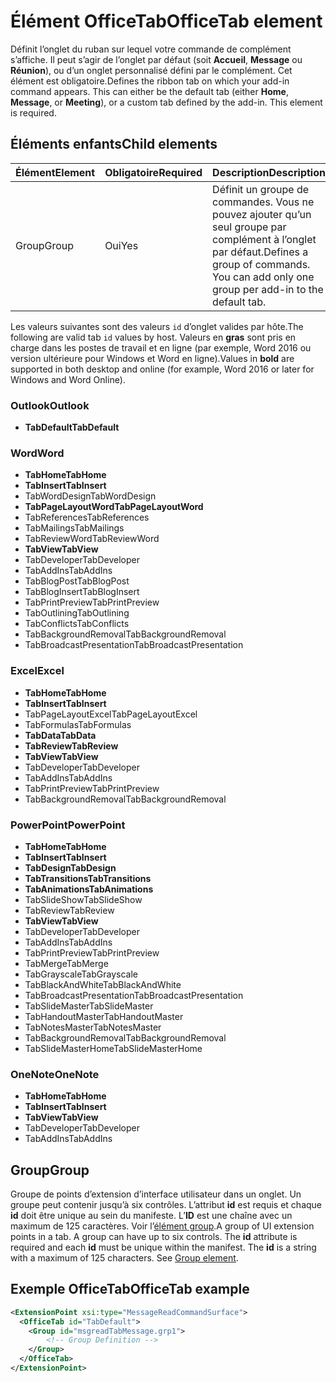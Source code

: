 # <a name="officetab-element"></a><span data-ttu-id="1fdcc-101">Élément OfficeTab</span><span class="sxs-lookup"><span data-stu-id="1fdcc-101">OfficeTab element</span></span>

<span data-ttu-id="1fdcc-p101">Définit l’onglet du ruban sur lequel votre commande de complément s’affiche. Il peut s’agir de l’onglet par défaut (soit **Accueil**, **Message** ou **Réunion**), ou d’un onglet personnalisé défini par le complément. Cet élément est obligatoire.</span><span class="sxs-lookup"><span data-stu-id="1fdcc-p101">Defines the ribbon tab on which your add-in command appears. This can either be the default tab (either  **Home**,  **Message**, or  **Meeting**), or a custom tab defined by the add-in. This element is required.</span></span>

## <a name="child-elements"></a><span data-ttu-id="1fdcc-105">Éléments enfants</span><span class="sxs-lookup"><span data-stu-id="1fdcc-105">Child elements</span></span>

|  <span data-ttu-id="1fdcc-106">Élément</span><span class="sxs-lookup"><span data-stu-id="1fdcc-106">Element</span></span> |  <span data-ttu-id="1fdcc-107">Obligatoire</span><span class="sxs-lookup"><span data-stu-id="1fdcc-107">Required</span></span>  |  <span data-ttu-id="1fdcc-108">Description</span><span class="sxs-lookup"><span data-stu-id="1fdcc-108">Description</span></span>  |
|:-----|:-----|:-----|
|  <span data-ttu-id="1fdcc-109">Group</span><span class="sxs-lookup"><span data-stu-id="1fdcc-109">Group</span></span>      | <span data-ttu-id="1fdcc-110">Oui</span><span class="sxs-lookup"><span data-stu-id="1fdcc-110">Yes</span></span> |  <span data-ttu-id="1fdcc-p102">Définit un groupe de commandes. Vous ne pouvez ajouter qu’un seul groupe par complément à l’onglet par défaut.</span><span class="sxs-lookup"><span data-stu-id="1fdcc-p102">Defines a group of commands. You can add only one group per add-in to the default tab.</span></span>  |

<span data-ttu-id="1fdcc-113">Les valeurs suivantes sont des valeurs `id` d’onglet valides par hôte.</span><span class="sxs-lookup"><span data-stu-id="1fdcc-113">The following are valid tab `id` values by host.</span></span> <span data-ttu-id="1fdcc-114">Valeurs en **gras** sont pris en charge dans les postes de travail et en ligne (par exemple, Word 2016 ou version ultérieure pour Windows et Word en ligne).</span><span class="sxs-lookup"><span data-stu-id="1fdcc-114">Values in **bold** are supported in both desktop and online (for example, Word 2016 or later for Windows and Word Online).</span></span>

### <a name="outlook"></a><span data-ttu-id="1fdcc-115">Outlook</span><span class="sxs-lookup"><span data-stu-id="1fdcc-115">Outlook</span></span>

- <span data-ttu-id="1fdcc-116">**TabDefault**</span><span class="sxs-lookup"><span data-stu-id="1fdcc-116">**TabDefault**</span></span>

### <a name="word"></a><span data-ttu-id="1fdcc-117">Word</span><span class="sxs-lookup"><span data-stu-id="1fdcc-117">Word</span></span>

- <span data-ttu-id="1fdcc-118">**TabHome**</span><span class="sxs-lookup"><span data-stu-id="1fdcc-118">**TabHome**</span></span>
- <span data-ttu-id="1fdcc-119">**TabInsert**</span><span class="sxs-lookup"><span data-stu-id="1fdcc-119">**TabInsert**</span></span>
- <span data-ttu-id="1fdcc-120">TabWordDesign</span><span class="sxs-lookup"><span data-stu-id="1fdcc-120">TabWordDesign</span></span>
- <span data-ttu-id="1fdcc-121">**TabPageLayoutWord**</span><span class="sxs-lookup"><span data-stu-id="1fdcc-121">**TabPageLayoutWord**</span></span>
- <span data-ttu-id="1fdcc-122">TabReferences</span><span class="sxs-lookup"><span data-stu-id="1fdcc-122">TabReferences</span></span>
- <span data-ttu-id="1fdcc-123">TabMailings</span><span class="sxs-lookup"><span data-stu-id="1fdcc-123">TabMailings</span></span>
- <span data-ttu-id="1fdcc-124">TabReviewWord</span><span class="sxs-lookup"><span data-stu-id="1fdcc-124">TabReviewWord</span></span>
- <span data-ttu-id="1fdcc-125">**TabView**</span><span class="sxs-lookup"><span data-stu-id="1fdcc-125">**TabView**</span></span>
- <span data-ttu-id="1fdcc-126">TabDeveloper</span><span class="sxs-lookup"><span data-stu-id="1fdcc-126">TabDeveloper</span></span>
- <span data-ttu-id="1fdcc-127">TabAddIns</span><span class="sxs-lookup"><span data-stu-id="1fdcc-127">TabAddIns</span></span>
- <span data-ttu-id="1fdcc-128">TabBlogPost</span><span class="sxs-lookup"><span data-stu-id="1fdcc-128">TabBlogPost</span></span>
- <span data-ttu-id="1fdcc-129">TabBlogInsert</span><span class="sxs-lookup"><span data-stu-id="1fdcc-129">TabBlogInsert</span></span>
- <span data-ttu-id="1fdcc-130">TabPrintPreview</span><span class="sxs-lookup"><span data-stu-id="1fdcc-130">TabPrintPreview</span></span>
- <span data-ttu-id="1fdcc-131">TabOutlining</span><span class="sxs-lookup"><span data-stu-id="1fdcc-131">TabOutlining</span></span>
- <span data-ttu-id="1fdcc-132">TabConflicts</span><span class="sxs-lookup"><span data-stu-id="1fdcc-132">TabConflicts</span></span>
- <span data-ttu-id="1fdcc-133">TabBackgroundRemoval</span><span class="sxs-lookup"><span data-stu-id="1fdcc-133">TabBackgroundRemoval</span></span>
- <span data-ttu-id="1fdcc-134">TabBroadcastPresentation</span><span class="sxs-lookup"><span data-stu-id="1fdcc-134">TabBroadcastPresentation</span></span>

### <a name="excel"></a><span data-ttu-id="1fdcc-135">Excel</span><span class="sxs-lookup"><span data-stu-id="1fdcc-135">Excel</span></span>

- <span data-ttu-id="1fdcc-136">**TabHome**</span><span class="sxs-lookup"><span data-stu-id="1fdcc-136">**TabHome**</span></span>
- <span data-ttu-id="1fdcc-137">**TabInsert**</span><span class="sxs-lookup"><span data-stu-id="1fdcc-137">**TabInsert**</span></span>
- <span data-ttu-id="1fdcc-138">TabPageLayoutExcel</span><span class="sxs-lookup"><span data-stu-id="1fdcc-138">TabPageLayoutExcel</span></span>
- <span data-ttu-id="1fdcc-139">TabFormulas</span><span class="sxs-lookup"><span data-stu-id="1fdcc-139">TabFormulas</span></span>
- <span data-ttu-id="1fdcc-140">**TabData**</span><span class="sxs-lookup"><span data-stu-id="1fdcc-140">**TabData**</span></span>
- <span data-ttu-id="1fdcc-141">**TabReview**</span><span class="sxs-lookup"><span data-stu-id="1fdcc-141">**TabReview**</span></span>
- <span data-ttu-id="1fdcc-142">**TabView**</span><span class="sxs-lookup"><span data-stu-id="1fdcc-142">**TabView**</span></span>
- <span data-ttu-id="1fdcc-143">TabDeveloper</span><span class="sxs-lookup"><span data-stu-id="1fdcc-143">TabDeveloper</span></span>
- <span data-ttu-id="1fdcc-144">TabAddIns</span><span class="sxs-lookup"><span data-stu-id="1fdcc-144">TabAddIns</span></span>
- <span data-ttu-id="1fdcc-145">TabPrintPreview</span><span class="sxs-lookup"><span data-stu-id="1fdcc-145">TabPrintPreview</span></span>
- <span data-ttu-id="1fdcc-146">TabBackgroundRemoval</span><span class="sxs-lookup"><span data-stu-id="1fdcc-146">TabBackgroundRemoval</span></span> 

### <a name="powerpoint"></a><span data-ttu-id="1fdcc-147">PowerPoint</span><span class="sxs-lookup"><span data-stu-id="1fdcc-147">PowerPoint</span></span>

- <span data-ttu-id="1fdcc-148">**TabHome**</span><span class="sxs-lookup"><span data-stu-id="1fdcc-148">**TabHome**</span></span>
- <span data-ttu-id="1fdcc-149">**TabInsert**</span><span class="sxs-lookup"><span data-stu-id="1fdcc-149">**TabInsert**</span></span>
- <span data-ttu-id="1fdcc-150">**TabDesign**</span><span class="sxs-lookup"><span data-stu-id="1fdcc-150">**TabDesign**</span></span>
- <span data-ttu-id="1fdcc-151">**TabTransitions**</span><span class="sxs-lookup"><span data-stu-id="1fdcc-151">**TabTransitions**</span></span>
- <span data-ttu-id="1fdcc-152">**TabAnimations**</span><span class="sxs-lookup"><span data-stu-id="1fdcc-152">**TabAnimations**</span></span>
- <span data-ttu-id="1fdcc-153">TabSlideShow</span><span class="sxs-lookup"><span data-stu-id="1fdcc-153">TabSlideShow</span></span>
- <span data-ttu-id="1fdcc-154">TabReview</span><span class="sxs-lookup"><span data-stu-id="1fdcc-154">TabReview</span></span>
- <span data-ttu-id="1fdcc-155">**TabView**</span><span class="sxs-lookup"><span data-stu-id="1fdcc-155">**TabView**</span></span>
- <span data-ttu-id="1fdcc-156">TabDeveloper</span><span class="sxs-lookup"><span data-stu-id="1fdcc-156">TabDeveloper</span></span>
- <span data-ttu-id="1fdcc-157">TabAddIns</span><span class="sxs-lookup"><span data-stu-id="1fdcc-157">TabAddIns</span></span>
- <span data-ttu-id="1fdcc-158">TabPrintPreview</span><span class="sxs-lookup"><span data-stu-id="1fdcc-158">TabPrintPreview</span></span>
- <span data-ttu-id="1fdcc-159">TabMerge</span><span class="sxs-lookup"><span data-stu-id="1fdcc-159">TabMerge</span></span>
- <span data-ttu-id="1fdcc-160">TabGrayscale</span><span class="sxs-lookup"><span data-stu-id="1fdcc-160">TabGrayscale</span></span>
- <span data-ttu-id="1fdcc-161">TabBlackAndWhite</span><span class="sxs-lookup"><span data-stu-id="1fdcc-161">TabBlackAndWhite</span></span>
- <span data-ttu-id="1fdcc-162">TabBroadcastPresentation</span><span class="sxs-lookup"><span data-stu-id="1fdcc-162">TabBroadcastPresentation</span></span>
- <span data-ttu-id="1fdcc-163">TabSlideMaster</span><span class="sxs-lookup"><span data-stu-id="1fdcc-163">TabSlideMaster</span></span>
- <span data-ttu-id="1fdcc-164">TabHandoutMaster</span><span class="sxs-lookup"><span data-stu-id="1fdcc-164">TabHandoutMaster</span></span>
- <span data-ttu-id="1fdcc-165">TabNotesMaster</span><span class="sxs-lookup"><span data-stu-id="1fdcc-165">TabNotesMaster</span></span>
- <span data-ttu-id="1fdcc-166">TabBackgroundRemoval</span><span class="sxs-lookup"><span data-stu-id="1fdcc-166">TabBackgroundRemoval</span></span>
- <span data-ttu-id="1fdcc-167">TabSlideMasterHome</span><span class="sxs-lookup"><span data-stu-id="1fdcc-167">TabSlideMasterHome</span></span>

### <a name="onenote"></a><span data-ttu-id="1fdcc-168">OneNote</span><span class="sxs-lookup"><span data-stu-id="1fdcc-168">OneNote</span></span>

- <span data-ttu-id="1fdcc-169">**TabHome**</span><span class="sxs-lookup"><span data-stu-id="1fdcc-169">**TabHome**</span></span>
- <span data-ttu-id="1fdcc-170">**TabInsert**</span><span class="sxs-lookup"><span data-stu-id="1fdcc-170">**TabInsert**</span></span>
- <span data-ttu-id="1fdcc-171">**TabView**</span><span class="sxs-lookup"><span data-stu-id="1fdcc-171">**TabView**</span></span>
- <span data-ttu-id="1fdcc-172">TabDeveloper</span><span class="sxs-lookup"><span data-stu-id="1fdcc-172">TabDeveloper</span></span>
- <span data-ttu-id="1fdcc-173">TabAddIns</span><span class="sxs-lookup"><span data-stu-id="1fdcc-173">TabAddIns</span></span>

## <a name="group"></a><span data-ttu-id="1fdcc-174">Group</span><span class="sxs-lookup"><span data-stu-id="1fdcc-174">Group</span></span>

<span data-ttu-id="1fdcc-p104">Groupe de points d’extension d’interface utilisateur dans un onglet. Un groupe peut contenir jusqu’à six contrôles. L’attribut **id** est requis et chaque **id** doit être unique au sein du manifeste. L’**ID** est une chaîne avec un maximum de 125 caractères. Voir l’[élément group](group.md).</span><span class="sxs-lookup"><span data-stu-id="1fdcc-p104">A group of UI extension points in a tab. A group can have up to six controls. The  **id** attribute is required and each **id** must be unique within the manifest. The **id** is a string with a maximum of 125 characters. See [Group element](group.md).</span></span>

## <a name="officetab-example"></a><span data-ttu-id="1fdcc-179">Exemple OfficeTab</span><span class="sxs-lookup"><span data-stu-id="1fdcc-179">OfficeTab example</span></span>

```xml
<ExtensionPoint xsi:type="MessageReadCommandSurface">
  <OfficeTab id="TabDefault">
    <Group id="msgreadTabMessage.grp1">
        <!-- Group Definition -->
    </Group>
  </OfficeTab>
</ExtensionPoint>
```
